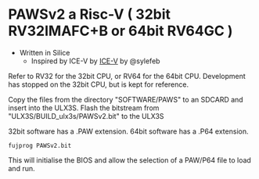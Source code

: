 # PAWSv2 a Risc-V ( 32bit RV32IMAFC+B or 64bit RV64GC )

* Written in Silice
    * Inspired by ICE-V by [ICE-V](https://github.com/sylefeb/Silice/tree/master/projects/ice-v) by @sylefeb

Refer to RV32 for the 32bit CPU, or RV64 for the 64bit CPU. Development has stopped on the 32bit CPU, but is kept for reference.

Copy the files from the directory "SOFTWARE/PAWS" to an SDCARD and insert into the ULX3S. Flash the bitstream from "ULX3S/BUILD_ulx3s/PAWSv2.bit" to the ULX3S

32bit software has a .PAW extension. 64bit software has a .P64 extension.

```
fujprog PAWSv2.bit
```

This will initialise the BIOS and allow the selection of a PAW/P64 file to load and run.
